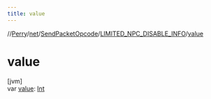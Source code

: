 ```yaml
---
title: value
---
```

//[Perry](../../../../index.html)/[net](../../index.html)/[SendPacketOpcode](../index.html)/[LIMITED_NPC_DISABLE_INFO](index.html)/[value](value.html)



# value



[jvm]\
var [value](value.html): [Int](https://kotlinlang.org/api/latest/jvm/stdlib/kotlin/-int/index.html)





